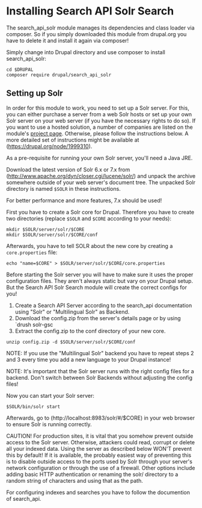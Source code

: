Installing Search API Solr Search
=================================

The search_api_solr module manages its dependencies and class loader via
composer. So if you simply downloaded this module from drupal.org you have to
delete it and install it again via composer!

Simply change into Drupal directory and use composer to install search_api_solr:

```
cd $DRUPAL
composer require drupal/search_api_solr
```

Setting up Solr
---------------

In order for this module to work, you need to set up a Solr server.
For this, you can either purchase a server from a web Solr hosts or set up your
own Solr server on your web server (if you have the necessary rights to do so).
If you want to use a hosted solution, a number of companies are listed on the
module's [project page](https://drupal.org/project/search_api_solr). Otherwise,
please follow the instructions below.
A more detailed set of instructions might be available at
(https://drupal.org/node/1999310).

As a pre-requisite for running your own Solr server, you'll need a Java JRE.

Download the latest version of Solr 6.x or 7.x from
(http://www.apache.org/dyn/closer.cgi/lucene/solr/) and unpack the archive
somewhere outside of your web server's document tree. The unpacked Solr
directory is named `$SOLR` in these instructions.

For better performance and more features, 7.x should be used!

First you have to create a Solr core for Drupal. Therefore you have to create
two directories (replace `$SOLR` and `$CORE` according to your needs):

```
mkdir $SOLR/server/solr/$CORE
mkdir $SOLR/server/solr/$CORE/conf
```

Afterwards, you have to tell SOLR about the new core by creating a
`core.properties` file:

```
echo "name=$CORE" > $SOLR/server/solr/$CORE/core.properties
```

Before starting the Solr server you will have to make sure it uses the proper
configuration files. They aren't always static but vary on your Drupal setup.
But the Search API Solr Search module will create the correct configs for you!

1. Create a Search API Server according to the search_api documentation using
   "Solr" or "Multilingual Solr" as Backend.
2. Download the config.zip from the server's details page or by using
   `drush solr-gsc
3. Extract the config.zip to the conf directory of your new core.

```
unzip config.zip -d $SOLR/server/solr/$CORE/conf
```

NOTE: If you use the "Multilingual Solr" backend you have to repeat steps 2 and
3 every time you add a new language to your Drupal instance!

NOTE: It's important that the Solr server runs with the right config files for
a backend. Don't switch between Solr Backends without adjusting the config
files!

Now you can start your Solr server:

```
$SOLR/bin/solr start
```

Afterwards, go to (http://localhost:8983/solr/#/$CORE) in your web browser to
ensure Solr is running correctly.

CAUTION! For production sites, it is vital that you somehow prevent outside
access to the Solr server. Otherwise, attackers could read, corrupt or delete
all your indexed data. Using the server as described below WON'T prevent this by
default! If it is available, the probably easiest way of preventing this is to
disable outside access to the ports used by Solr through your server's network
configuration or through the use of a firewall.
Other options include adding basic HTTP authentication or renaming the solr/
directory to a random string of characters and using that as the path.

For configuring indexes and searches you have to follow the documention of
search_api.

